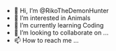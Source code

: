 - 👋 Hi, I’m @RikoTheDemonHunter
- 👀 I’m interested in Animals
- 🌱 I’m currently learning Coding
- 💞️ I’m looking to collaborate on ...
- 📫 How to reach me ...

<!---
RikoTheDemonHunter/RikoTheDemonHunter is a ✨ special ✨ repository because its `README.md` (this file) appears on your GitHub profile.
You can click the Preview link to take a look at your changes.
--->
